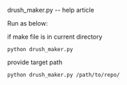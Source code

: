 drush_maker.py -- help article 
 
 
 Run as below: 
 
 if make file is in current directory 
 
 `python drush_maker.py` 
 
 provide target path
 
 `python drush_maker.py /path/to/repo/` 
